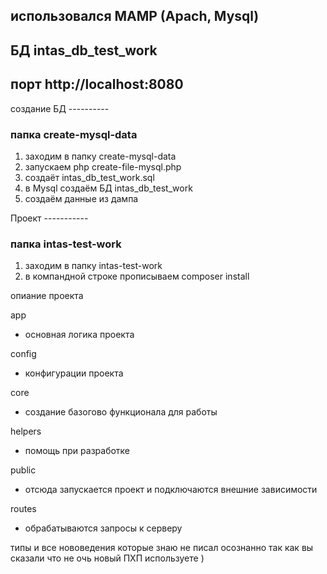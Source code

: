 ## использовался MAMP (Apach, Mysql)

## БД intas_db_test_work

## порт http://localhost:8080


создание БД ----------

### папка create-mysql-data

1) заходим в папку create-mysql-data 
2) запускаем php create-file-mysql.php
3) создаёт intas_db_test_work.sql
4) в Mysql создаём БД intas_db_test_work 
5) создаём данные из дампа 


Проект -----------

### папка intas-test-work

1) заходим в папку intas-test-work
2) в компандной строке прописываем composer install

опиание проекта

app
- основная логика проекта
  
config
- конфигурации проекта
  
core
- создание базогово функционала для работы
  
helpers
- помощь при разработке
  
public
- отсюда запускается проект и подключаются внешние зависимости
  
routes
- обрабатываются запросы к серверу

типы и все нововедения которые знаю не писал осознанно так как вы сказали что не очь новый ПХП используете ) 
